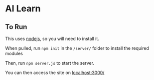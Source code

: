 # AI Learn

## To Run
This uses [nodejs](https://nodejs.org/en), so you will need to install it.

When pulled, run `npm init` in the `/server/` folder to install the required modules

Then, run `npm server.js` to start the server.

You can then access the site on [localhost:3000/](localhost:3000/)